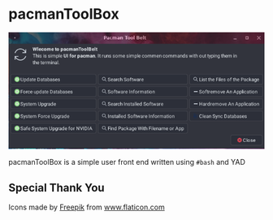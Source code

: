 # pacmanToolBox

![ToolBox](Images/pacmanToolBox.png)

pacmanToolBox is a simple user front end written using `#bash` and YAD

## Special Thank You
<div>Icons made by <a href="https://www.freepik.com" title="Freepik">Freepik</a> from <a href="https://www.flaticon.com/" title="Flaticon">www.flaticon.com</a></div>
